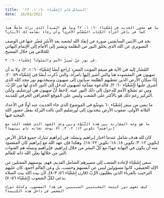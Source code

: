 ```yaml
---
title:  'التماسٌ عَام (إِشَعْيَاء ٦٠: ١، ٢)'
date:  16/03/2021
---
```


`ما هو محور الحديث في إِشَعْيَاء ٦٠: ١، ٢؟ وما هو المبدأ الذي تراه عاملًا هنا كما في باقي أجزاء الكِتَاب المُقَدَّس الأخرى؟ وأي رجاء تقدّمه لك الآيتان؟`

نجد في الآيتين السابقتين صورة عن إنقاذ الله لشعبه بعد الأَسْر مُعبّر عنها في الوصف التصويري عن الله الذي يخلق النور من الظلمة ويشير إلى الأمام إلى الإتمام النهائي للخلاص مِن خلال المسيح.

`في نور مَنْ تَسِيرُ الأمم والملوك؟ إِشَعْيَاء ٦٠: ٣.`

المُشار إليه في الآية هو صيغة المؤنث المفرد (راجع أيضًا إِشَعْيَاء ٦٠: ١، ٢). ولا بد أن صهيون هي المقصودة هنا والتي أُشير إليها بامرأة، والتي ذُكرت أيضًا في إِشَعْيَاء ٥٩: ٢٠. إذًا سكان الأرض الذين تغطيهم الظلمة سيأتون إلى صهيون وسيجذبهم نور مجد الله الذي أشرق عليها (إِشَعْيَاء ٦٠: ٢). فالدعوة مقدَّمة لصهيون لتدخل إلى النور الذي لها مِن الرَّبّ، ومِن ثم تشجّع الأمم للدخول إلى ذلك النور عينه. لاحظ أنَّ صهيون هي أورشليم، ولكن التركيز رغم ذلك هو بالأكثر على الشعب وليس على الموقع الجغرافي الحرفي للمدينة.

ما تبقى من سِفر إِشَعْيَاء ٦٠ يتوسَّع في الموضوع الذي جاء الحديث عنه أولًا في الأعداد الثلاثة الأولى. شعوب الأرض ينجذبون إلى أورشليم التي نالت البَركة بفعل حضور الله المجيد فيها.

`ما هو وجه المقارنة بين هذه النُّبُوَّة وبين وعد العهد الذي قطعه الله مع إبراهيم؟ تكوين ١٢: ٢، ٣. ألا يوجد تشابه تام بينهما؟`

كان لله هدف شامل عندما اختار إبراهيم ونسله: في إبراهيم تتبارك جميع قبائل الأرض (تكوين ١٢: ٣؛ تكوين ١٨: ١٨؛ تكوين ٢٢: ١٨). وهكذا فإن عهد الله مع إبراهيم كان المقصود منه أن يكون في النهاية عهدًا مع كلّ البشر من خلال إبراهيم. فإبراهيم ونسله هم القنوات التي من خلالها يعلن الله ذاته للعالم.

سعى إِشَعْيَاء لإعادة الشعب إلى مصيرهم الشامل القديم. فهم، بوصفهم الممثلين عن الإله الحقيقي، كانوا مسؤولين ليس عن أنفسهم وحسب، بل وعن العالم أجمع. كان عليهم الترحيب بالغرباء الذين يطلبون الرَّبّ (قارن إِشَعْيَاء ٥٦: ٣-٨)، لأن بيت الله بيت الصلاة يدعى لكلّ الشعوب (إِشَعْيَاء ٥٦: ٧).

`كيف تفهم دور كنيسة المجيئيين السبتيين، في هذا المضمون، وكذلك دورك الشخصي في داخل هذه الكنيسة؟`